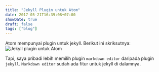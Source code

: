 ```yaml
---
title: "Jekyll Plugin untuk Atom"
date: 2017-05-21T16:39:08+07:00
showDate: true
draft: false
tags: ["blog"]
---
```

Atom mempunyai plugin untuk jekyll.
Berikut ini skriksutnya:
![Jekyll plugin untuk Atom](/assets/img/ss-atom-markdown.png)

Tapi, saya pribadi lebih memilih plugin `markdown editor` daripada plugin `jekyll`. `Markdown editor` sudah ada fitur untuk jekyll di dalamnya.
